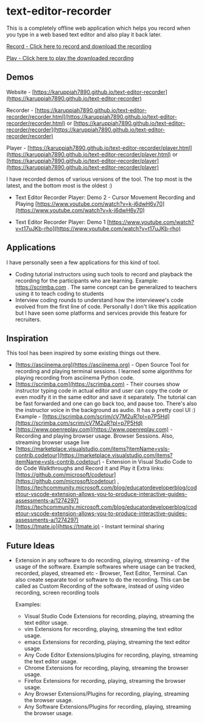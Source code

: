 # text-editor-recorder

This is a completely offline web application which helps you record when you
type in a web based text editor and also play it back later.

[Record - Click here to record and download the recording](https://karuppiah7890.github.io/text-editor-recorder/recorder.html)

[Play - Click here to play the downloaded recording](https://karuppiah7890.github.io/text-editor-recorder/player.html)

## Demos

Website - [https://karuppiah7890.github.io/text-editor-recorder](https://karuppiah7890.github.io/text-editor-recorder)

Recorder - [https://karuppiah7890.github.io/text-editor-recorder/recorder.html](https://karuppiah7890.github.io/text-editor-recorder/recorder.html) or [https://karuppiah7890.github.io/text-editor-recorder/recorder](https://karuppiah7890.github.io/text-editor-recorder/recorder)

Player - [https://karuppiah7890.github.io/text-editor-recorder/player.html](https://karuppiah7890.github.io/text-editor-recorder/player.html) or [https://karuppiah7890.github.io/text-editor-recorder/player](https://karuppiah7890.github.io/text-editor-recorder/player)

I have recorded demos of various versions of the tool. The top most is the
latest, and the bottom most is the oldest :)

- Text Editor Recorder Player: Demo 2 - Cursor Movement Recording and Playing
  [https://www.youtube.com/watch?v=k-i6dwH6y70](https://www.youtube.com/watch?v=k-i6dwH6y70)

- Text Editor Recorder Player: Demo 1
  [https://www.youtube.com/watch?v=t17uJKb-rho](https://www.youtube.com/watch?v=t17uJKb-rho)

## Applications

I have personally seen a few applications for this kind of tool.

- Coding tutorial instructors using such tools to record and playback the
  recording for the participants who are learning.
  Example: https://scrimba.com . The same concept can be generalized to
  teachers using it to teach coding to students
- Interview coding rounds to understand how the interviewee's code evolved from
  the first line of code. Personally I don't like this application but I have
  seen some platforms and services provide this feature for recruiters.

## Inspiration

This tool has been inspired by some existing things out there.

- [https://asciinema.org](https://asciinema.org) - Open Source Tool for recording and playing terminal
  sessions. I learned some algorithms for playing recording from asciinema
  Python code.
- [https://scrimba.com](https://scrimba.com) - Their courses show instructor typing code in actual
  editor and user can copy the code or even modify it in the same editor and
  save it separately. The tutorial can be fast forwarded and one can go back
  too, and pause too. There's also the instructor voice in the background as
  audio. It has a pretty cool UI :)
  Example - [https://scrimba.com/scrim/cV7M2uR?pl=p7P5Hd](https://scrimba.com/scrim/cV7M2uR?pl=p7P5Hd)
- [https://www.openreplay.com](https://www.openreplay.com) - Recording and playing browser usage. Browser
  Sessions. Also, streaming browser usage live
- [https://marketplace.visualstudio.com/items?itemName=vsls-contrib.codetour](https://marketplace.visualstudio.com/items?itemName=vsls-contrib.codetour) -
  Extension in Visual Studio Code to do Code Walkthroughs and Record it and
  Play it
  Extra links: [https://github.com/microsoft/codetour](https://github.com/microsoft/codetour) , [https://techcommunity.microsoft.com/blog/educatordeveloperblog/codetour-vscode-extension-allows-you-to-produce-interactive-guides-assessments-a/1274297](https://techcommunity.microsoft.com/blog/educatordeveloperblog/codetour-vscode-extension-allows-you-to-produce-interactive-guides-assessments-a/1274297)
- [https://tmate.io](https://tmate.io) - Instant terminal sharing
  
## Future Ideas

- Extension in any software to do recording, playing, streaming - of the usage of
  the software. Example softwares where usage can be tracked, recorded, played,
  streamed etc - Browser, Text Editor, Terminal. Can also create separate tool
  or software to do the recording. This can be called as Custom Recording of the
  software, instead of using video recording, screen recording tools

  Examples:
  - Visual Studio Code Extensions for recording, playing, streaming
    the text editor usage.
  - vim Extensions for recording, playing, streaming
    the text editor usage.
  - emacs Extensions for recording, playing, streaming
    the text editor usage.
  - Any Code Editor Extensions/plugins for recording, playing, streaming
    the text editor usage.
  - Chrome Extensions for recording, playing, streaming
    the browser usage.
  - Firefox Extensions for recording, playing, streaming
    the browser usage.
  - Any Browser Extensions/Plugins for recording, playing, streaming
    the browser usage.
  - Any Software Extensions/Plugins for recording, playing, streaming
    the browser usage.  
